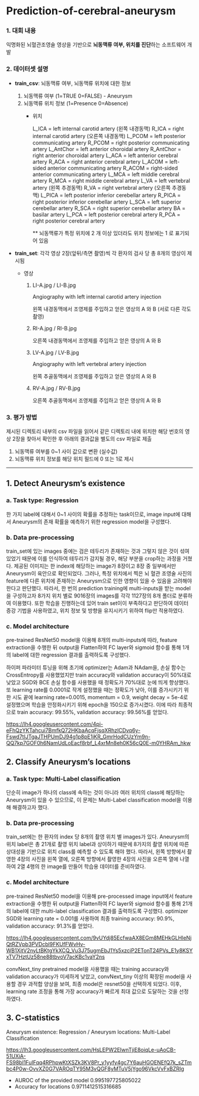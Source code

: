 # Prediction-of-cerebral-aneurysm

### 1. 대회 내용

익명화된 뇌혈관조영술 영상을 기반으로 **뇌동맥류 여부, 위치를 진단**하는 소프트웨어 개발 

### 2. 데이터셋 설명

- **train_csv**: 뇌동맥류 여부, 뇌동맥류 위치에 대한 정보
    1. 뇌동맥류 여부 (1=TRUE 0=FALSE) - Aneurysm 
    2. 뇌동맥류 위치 정보 (1=Presence 0=Absence)
        - 위치
            
            L_ICA = left internal carotid artery (왼쪽 내경동맥)
            R_ICA = right internal carotid artery (오른쪽 내경동맥)
            L_PCOM = left posterior communicating artery
            R_PCOM = right posterior communicating artery
            L_AntChor = left anterior choroidal artery
            R_AntChor = right anterior choroidal artery
            L_ACA = left anterior cerebral artery
            R_ACA = right anterior cerebral artery
            L_ACOM = left-sided anterior communicating artery
            R_ACOM = right-sided anterior communicating artery
            L_MCA = left middle cerebral artery
            R_MCA = right middle cerebral artery
            L_VA = left vertebral artery (왼쪽 추경동맥)
            R_VA = right vertebral artery (오른쪽 추경동맥)
            L_PICA = left posterior inferior cerebellar artery
            R_PICA = right posterior inferior cerebellar artery
            L_SCA = left superior cerebellar artery
            R_SCA = right superior cerebellar artery
            BA = basilar artery
            L_PCA = left posterior cerebral artery
            R_PCA = right posterior cerebral artery
            
            ** 뇌동맥류가 특정 위치에 2 개 이상 있더라도 위치 정보에는 1 로 표기되어 있음
            
- **train_set**: 각각 영상 2장(앞뒤/측면 촬영)씩 각 환자의 검사 당 총 8개의 영상이 제시됨
    - 영상
        1. LI-A.jpg / LI-B.jpg
            
            Angiography with left internal carotid artery injection
            
            왼쪽 내경동맥에서 조영제를 주입하고 얻은 영상의 A 와 B (서로 다른 각도 촬영)
            
        2. RI-A.jpg / RI-B.jpg
            
            오른쪽 내경동맥에서 조영제를 주입하고 얻은 영상의 A 와 B
            
        3. LV-A.jpg / LV-B.jpg
            
            Angiography with left vertebral artery injection
            
            왼쪽 추골동맥에서 조영제를 주입하고 얻은 영상의 A 와 B
            
        4. RV-A.jpg / RV-B.jpg
            
            오른쪽 추골동맥에서 조영제를 주입하고 얻은 영상의 A 와 B
            

### 3. 평가 방법

제시된 디렉토리 내부의 csv 파일을 읽어서 같은 디렉토리 내에 위치한 해당 번호의 영상 2장을 찾아서 확인한 후 아래의 결과값을 별도의 csv 파일로 제출

1. 뇌동맥류 여부를 0~1 사이 값으로 변환 (실수값)
2. 뇌동맥류 위치 정보를 해당 위치 필드에 0 또는 1로 제시

---

## 1. Detect Aneurysm’s existence

### a. Task type: Regression

한 가지 label에 대해서 0~1 사이의 확률을 추정하는 task이므로, image input에 대해서 Aneurysm의 존재 확률을 예측하기 위한 regression model을 구성했다.

### b. Data pre-processing

train_set에 있는 images 중에는 검은 테두리가 존재하는 것과 그렇지 않은 것이 섞여있었기 때문에 이를 인식하여 테두리가 감지될 경우, 해당 부분을 crop하는 과정을 거쳤다. 제공된 이미지는 한 index에 해당하는 image가 8장이고 8장 중 일부에서만 Aneurysm이 육안으로 확인되었다. 그러나, 특정 위치에서 찍은 뇌 혈관 조영술 사진의 feature에 다른 위치에 존재하는 Aneurysm으로 인한 영향이 있을 수 있음을 고려해야한다고 판단했다. 따라서, 한 번의 prediction training에 multi-inputs을 받는 model을 구성하고자 8가지 위치 별로 9016장의 images를 각각 1127장의 8개 폴더로 분류하여 이용했다. 또한 학습을 진행하는데 있어 train set이이 부족하다고 판단하여 데이터 증강 기법을 사용하였고, 위치 정보 및 방향을 유지시키기 위하여 flip만 적용하였다.

### c. Model architecture

pre-trained ResNet50 model을 이용해 8개의 multi-inputs에 따라, feature extraction을 수행한 뒤 output을 Flatten하여 FC layer와 sigmoid 함수를 통해 1개의 label에 대한 regression 결과를 출력하도록 구성했다.

하이퍼 파라미터 튜닝을 위해 초기에 optimizer는 Adam과 NAdam을, 손실 함수는 CrossEntropy를 사용했었지만 train accuracy와 validation accuracy이 50%대로 낮았고 SGD와 BCE 손실 함수를 사용했을 때 정확도가 70%대로 눈에 띄게 향상했다. 또 learning rate를 0.0001로 작게 설정했을 때는 정확도가 낮아, 이를 증가시키기 위한 시도 끝에 learning rate=0.0015, momentum = 0.9, weight decay = 5e-4로 설정했으며 학습을 안정화시키기 위해 epoch을 150으로 증가시켰다. 이에 따라 최종적으로 train accuracy: 99.55%, validation accuracy: 99.56%를 얻었다.

https://lh4.googleusercontent.com/4pi-eFhQzYKTahcui7BmfkQ72HKbaAcqFjsqXRhzlCDvq6y-Fswd7tIJTgaJTHPUmDJ94g1p8pE1jKR_GmrHodCUzYm9n-QQ7kp7GOF0h6NamUdLoEacf8rbf_L4xrMn8eh0K56cQ0E-m0YHRAm_hkw

## 2. Classify Aneurysm’s locations

### a. Task type: Multi-Label classification

단순히 image가 하나의 class에 속하는 것이 아니라 여러 위치의 class에 해당하는 Aneurysm이 있을 수 있으므로, 이 문제는 Multi-Label classification model을 이용해 해결하고자 했다.

### b. Data pre-processing

train_set에는 한 환자의 index 당 8개의 촬영 위치 별 images가 있다. Aneurysm의 위치 label은 총 21개로 촬영 위치 label과 상이하기 때문에 8가지의 촬영 위치에 따른 상대성을 기반으로 위치 class를 예측할 수 있도록 해야 했다. 따라서, 왼쪽 방향에서 촬영한 4장의 사진을 왼쪽 열에, 오른쪽 방향에서 촬영한 4장의 사진을 오른쪽 열에 나열하여 2열 4행의 한 image를 만들어 학습용 데이터를 준비하였다.

### c. Model architecture

pre-trained ResNet50 model을 이용해 pre-processed image input에서 feature extraction을 수행한 뒤 output을 Flatten하여 FC layer와 sigmoid 함수를 통해 21개의 label에 대한 multi-label classification 결과를 출력하도록 구성했다. optimizer SGD와 learning rate = 0.001를 사용하여 최종 training accuracy: 90.9%, validation accuracy: 91.3%를 얻었다.

https://lh4.googleusercontent.com/9vUYdj85EcfwaAX8EGm8MEHkGLHleNjQtRZVpb3PVDcbl9FKUfFWvHv-WB1XitV2nyLtBKtgYkXCQ_Vu3J75ugmEbJ1Ys5xzciP2ETonT24PVs_E1y8KSYxTV7HztUz58ne88tbvoV7acKBc1vaY2ns

convNext_tiny pretrained model을 사용했을 때는 training accuracy와 validation accuracy가 미세하게 낮았고, convNext_tiny 이상의 확장된 model을 사용할 경우 과적합 양상을 보여, 최종 model은 resnet50을 선택하게 되었다. 이후, learning rate 조정을 통해 가장 accuracy가 빠르게 최대 값으로 도달하는 것을 선정하였다.

## 3. C-statistics

Aneurysm existence: Regression / Aneurysm locations: Multi-Label Classification

https://lh3.googleusercontent.com/HsLEPW2EIwnTjiE8oiqLe-uAoCB-51UXiA-FS98bI1FuIFqq4RPhpwKtXSZk3KV8Pr_y1yyfy4gc7Y6auHGOENEfQ7k_sZTmbc4P0w-OvvXZ0G7VAROqTY95M3vQGF8yMTuV5jYgo96VkcVvFxBZRIg

- AUROC of the provided model 0.995197725805022
- Accuracy for locations 0.9711412515316685
